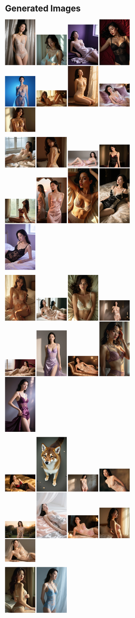 # Generated Images



<img src="2025_08_26_01.webp" width="100"/> <img src="2025_08_26_02.webp" width="100"/> <img src="2025_08_26_03.webp" width="100"/> <img src="2025_08_26_04.webp" width="100"/> <img src="2025_08_26_05.webp" width="100"/> <img src="2025_08_26_06.webp" width="100"/> <img src="2025_08_26_07.webp" width="100"/> <img src="2025_08_26_08.webp" width="100"/> <img src="2025_08_26_09.webp" width="100"/>

<img src="2025_08_26_10.webp" width="100"/> <img src="2025_08_26_11.webp" width="100"/> <img src="2025_08_26_12.webp" width="100"/> <img src="2025_08_26_13.webp" width="100"/> <img src="2025_08_26_14.webp" width="100"/> <img src="2025_08_26_15.webp" width="100"/> <img src="2025_08_26_16.webp" width="100"/> <img src="2025_08_26_17.webp" width="100"/> <img src="2025_08_26_18.webp" width="100"/>

<img src="2025_08_26_19.webp" width="100"/> <img src="2025_08_26_20.webp" width="100"/> <img src="2025_08_26_21.webp" width="100"/> <img src="2025_08_26_22.webp" width="100"/> <img src="2025_08_26_23.webp" width="100"/> <img src="2025_08_26_24.webp" width="100"/> <img src="2025_08_26_25.webp" width="100"/> <img src="2025_08_26_26.webp" width="100"/> <img src="2025_08_26_27.webp" width="100"/>

<img src="2025_08_26_28.webp" width="100"/> <img src="2025_08_26_29.webp" width="100"/> <img src="2025_08_26_30.webp" width="100"/> <img src="2025_08_26_31.webp" width="100"/> <img src="2025_08_26_32.webp" width="100"/> <img src="2025_08_26_33.webp" width="100"/> <img src="2025_08_26_34.webp" width="100"/> <img src="2025_08_26_35.webp" width="100"/> <img src="2025_08_26_36.webp" width="100"/>

<img src="2025_08_26_37.webp" width="100"/> <img src="2025_08_26_38.webp" width="100"/>